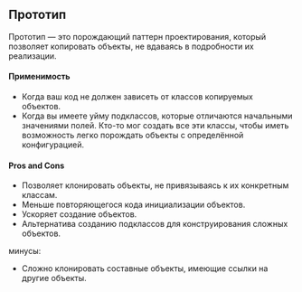 ## Прототип

Прототип — это порождающий паттерн проектирования, который позволяет копировать объекты, не вдаваясь в подробности их реализации.

#### Применимость

* Когда ваш код не должен зависеть от классов копируемых объектов.
*  Когда вы имеете уйму подклассов, которые отличаются начальными значениями полей. Кто-то мог создать все эти классы, чтобы иметь возможность легко порождать объекты с определённой конфигурацией.

#### Pros and Cons

* Позволяет клонировать объекты, не привязываясь к их конкретным классам.
* Меньше повторяющегося кода инициализации объектов.
* Ускоряет создание объектов.
* Альтернатива созданию подклассов для конструирования сложных объектов.

минусы:

* Сложно клонировать составные объекты, имеющие ссылки на другие объекты.

